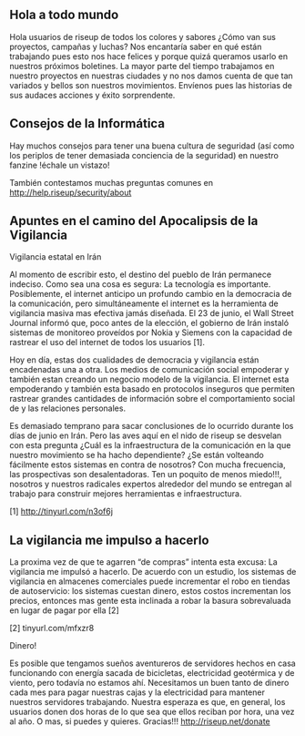 ## Hola a todo mundo

Hola usuarios de riseup de todos los colores y sabores ¿Cómo van sus
proyectos, campañas y luchas? Nos encantaría saber en qué están
trabajando pues esto nos hace felices  y porque quizá queramos usarlo en
nuestros próximos boletines. La mayor parte del tiempo  trabajamos en
nuestro proyectos en nuestras ciudades  y no nos damos cuenta de que tan
variados y bellos son nuestros movimientos. Envíenos pues las historias
de sus audaces acciones y éxito sorprendente.


## Consejos de la Informática

Hay muchos consejos para tener una buena cultura de seguridad (así como
los periplos de tener demasiada conciencia de la seguridad) en nuestro
fanzine !échale un vistazo!

También contestamos muchas preguntas comunes en
http://help.riseup/security/about


## Apuntes en el camino del Apocalipsis de la Vigilancia

Vigilancia estatal en Irán

Al momento de escribir esto, el destino del pueblo de  Irán permanece
indeciso. Como sea una cosa es segura: La tecnología es importante.
Posiblemente, el internet anticipo un profundo cambio en la democracia
de la comunicación, pero simultáneamente el internet es la herramienta
de vigilancia masiva mas efectiva jamás diseñada. El 23 de junio, el
Wall Street Journal informó que, poco antes de la elección, el gobierno
de Irán instaló sistemas de monitoreo  proveídos por Nokia y Siemens con
la capacidad de rastrear el uso del internet de todos los usuarios [1].

Hoy en día, estas dos cualidades de democracia y vigilancia están
encadenadas una a otra. Los medios de comunicación social empoderar y
también estan creando un negocio modelo de la vigilancia. El internet
esta empoderando y también esta basado en protocolos inseguros que
permiten rastrear grandes cantidades de información sobre el
comportamiento social de y las relaciones personales.

Es demasiado temprano para sacar conclusiones de lo ocurrido durante los
días de junio en Irán. Pero las aves aquí en el nido de riseup se
desvelan con esta pregunta ¿Cuál es la infraestructura de la
comunicación en la que nuestro movimiento se ha hacho dependiente? ¿Se
están volteando fácilmente estos sistemas en contra de nosotros? Con
mucha frecuencia, las prospectivas son desalentadoras. Ten un poquito de
menos miedo!!!, nosotros y nuestros radicales expertos alrededor del
mundo se entregan al trabajo para construir mejores herramientas e
infraestructura.

[1] http://tinyurl.com/n3of6j


## La vigilancia me impulso a hacerlo

La proxima vez de que te agarren “de compras” intenta esta excusa: La
vigilancia me impulsó a hacerlo. De acuerdo con un  estudio, los
sistemas de vigilancia en almacenes comerciales puede incrementar el
robo en tiendas de autoservicio: los sistemas cuestan dinero, estos
costos incrementan los precios, entonces mas gente esta inclinada a
robar la basura sobrevaluada en lugar de pagar por ella [2]

[2] tinyurl.com/mfxzr8

Dinero!

Es posible que tengamos sueños aventureros de servidores hechos en casa
funcionando con energía sacada de bicicletas, electricidad geotérmica y
de viento, pero todavía no estamos ahí. Necesitamos un buen tanto de
dinero cada mes para pagar nuestras cajas y la electricidad para
mantener nuestros servidores trabajando. Nuestra esperaza es que, en
general, los usuarios donen dos horas de lo que sea que ellos reciban
por hora, una vez al año. O mas, si puedes y quieres. Gracias!!!
http://riseup.net/donate

